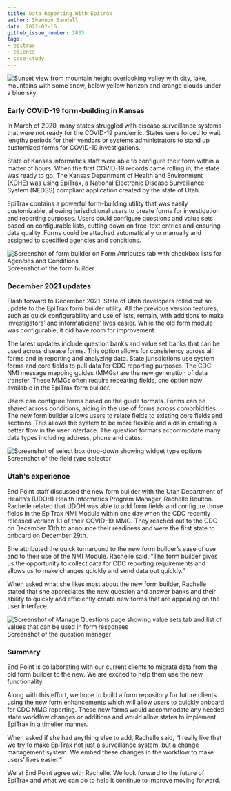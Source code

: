 ```yaml
---
title: Data Reporting With Epitrax
author: Shannon Sandall
date: 2022-02-16
github_issue_number: 1833
tags:
- epitrax
- clients
- case-study
---
```


![Sunset view from mountain height overlooking valley with city, lake, mountains with some snow, below yellow horizon and orange clouds under a blue sky](/blog/2022/02/data-reporting-with-epitrax/20220107_002143-sm.webp)

<!-- Photo by Jon Jensen -->

### Early COVID-19 form-building in Kansas

In March of 2020, many states struggled with disease surveillance systems that were not ready for the COVID-19 pandemic. States were forced to wait lengthy periods for their vendors or systems administrators to stand up customized forms for COVID-19 investigations.

State of Kansas informatics staff were able to configure their form within a matter of hours. When the first COVID-19 records came rolling in, the state was ready to go. The Kansas Department of Health and Environment (KDHE) was using EpiTrax, a National Electronic Disease Surveillance System (NEDSS) compliant application created by the state of Utah.

EpiTrax contains a powerful form-building utility that was easily customizable, allowing jurisdictional users to create forms for investigation and reporting purposes. Users could configure questions and value sets based on configurable lists, cutting down on free-text entries and ensuring data quality. Forms could be attached automatically or manually and assigned to specified agencies and conditions. 

![Screenshot of form builder on Form Attributes tab with checkbox lists for Agencies and Conditions](/blog/2022/02/data-reporting-with-epitrax/screenshot1.webp)<br>
Screenshot of the form builder

### December 2021 updates

Flash forward to December 2021. State of Utah developers rolled out an update to the EpiTrax form builder utility. All the previous version features, such as quick configurability and use of lists, remain, with additions to make investigators’ and informaticians’ lives easier. While the old form module was configurable, it did have room for improvement.

The latest updates include question banks and value set banks that can be used across disease forms. This option allows for consistency across all forms and in reporting and analyzing data. State jurisdictions use system forms and core fields to pull data for CDC reporting purposes. The CDC NMI message mapping guides (MMGs) are the new generation of data transfer. These MMGs often require repeating fields, one option now available in the EpiTrax form builder.

Users can configure forms based on the guide formats. Forms can be shared across conditions, aiding in the use of forms across comorbidities. The new form builder allows users to relate fields to existing core fields and sections. This allows the system to be more flexible and aids in creating a better flow in the user interface. The question formats accommodate many data types including address, phone and dates.

![Screenshot of select box drop-down showing widget type options](/blog/2022/02/data-reporting-with-epitrax/screenshot2.webp)<br>
Screenshot of the field type selector

### Utah's experience

End Point staff discussed the new form builder with the Utah Department of Health’s (UDOH) Health Informatics Program Manager, Rachelle Boulton. Rachelle related that UDOH was able to add form fields and configure those fields in the EpiTrax NMI Module within one day when the CDC recently released version 1.1 of their COVID-19 MMG. They reached out to the CDC on December 13th to announce their readiness and were the first state to onboard on December 29th.

She attributed the quick turnaround to the new form builder’s ease of use and to their use of the NMI Module. Rachelle said, “The form builder gives us the opportunity to collect data for CDC reporting requirements and allows us to make changes quickly and send data out quickly.”

When asked what she likes most about the new form builder, Rachelle stated that she appreciates the new question and answer banks and their ability to quickly and efficiently create new forms that are appealing on the user interface.

![Screenshot of Manage Questions page showing value sets tab and list of values that can be used in form responses](/blog/2022/02/data-reporting-with-epitrax/screenshot3.webp)<br>
Screenshot of the question manager

### Summary

End Point is collaborating with our current clients to migrate data from the old form builder to the new. We are excited to help them use the new functionality.

Along with this effort, we hope to build a form repository for future clients using the new form enhancements which will allow users to quickly onboard for CDC MMG reporting. These new forms would accommodate any needed state workflow changes or additions and would allow states to implement EpiTrax in a timelier manner.

When asked if she had anything else to add, Rachelle said, “I really like that we try to make EpiTrax not just a surveillance system, but a change management system. We embed these changes in the workflow to make users’ lives easier.”

We at End Point agree with Rachelle. We look forward to the future of EpiTrax and what we can do to help it continue to improve moving forward.
